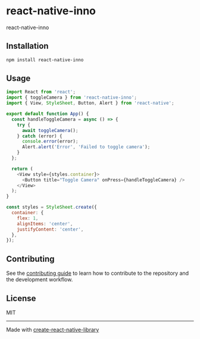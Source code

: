 # react-native-inno

react-native-inno

## Installation

```sh
npm install react-native-inno
```

## Usage


```js
import React from 'react';
import { toggleCamera } from 'react-native-inno';
import { View, StyleSheet, Button, Alert } from 'react-native';

export default function App() {
  const handleToggleCamera = async () => {
    try {
      await toggleCamera();
    } catch (error) {
      console.error(error);
      Alert.alert('Error', 'Failed to toggle camera');
    }
  };

  return (
    <View style={styles.container}>
      <Button title="Toggle Camera" onPress={handleToggleCamera} />
    </View>
  );
}

const styles = StyleSheet.create({
  container: {
    flex: 1,
    alignItems: 'center',
    justifyContent: 'center',
  },
});

```


## Contributing

See the [contributing guide](CONTRIBUTING.md) to learn how to contribute to the repository and the development workflow.

## License

MIT

---

Made with [create-react-native-library](https://github.com/callstack/react-native-builder-bob)
